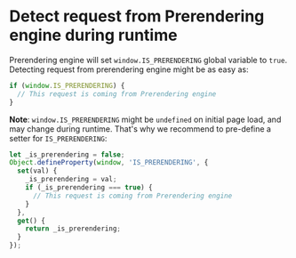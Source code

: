 Detect request from Prerendering engine during runtime
======

Prerendering engine will set `window.IS_PRERENDERING` global variable to `true`. Detecting request from prerendering engine might be as easy as:
```js
if (window.IS_PRERENDERING) {
  // This request is coming from Prerendering engine
}
```

__Note__: `window.IS_PRERENDERING` might be `undefined` on initial page load, and may change during runtime. That's why we recommend to pre-define a setter for `IS_PRERENDERING`:
```js
let _is_prerendering = false;
Object.defineProperty(window, 'IS_PRERENDERING', {
  set(val) {
    _is_prerendering = val;
    if (_is_prerendering === true) {
      // This request is coming from Prerendering engine
    }
  },
  get() {
    return _is_prerendering;
  }
});
```